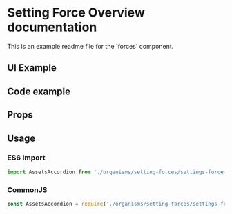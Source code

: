 # Setting Force Overview documentation

This is an example readme file for the 'forces' component.

## UI Example

<!-- STORY -->

## Code example

<!-- SOURCE -->

## Props

<!-- PROPS -->

## Usage

### ES6 Import
```js
import AssetsAccordion from './organisms/setting-forces/settings-force-platform-types'
```

### CommonJS

```js
const AssetsAccordion = require('./organisms/setting-forces/settings-force-platform-types')
